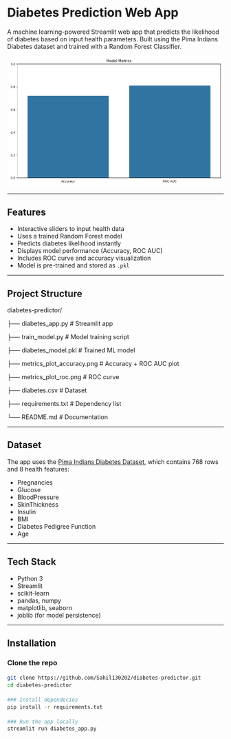 #  Diabetes Prediction Web App

A machine learning-powered Streamlit web app that predicts the likelihood of diabetes based on input health parameters. Built using the Pima Indians Diabetes dataset and trained with a Random Forest Classifier.

![Streamlit App Screenshot](metrics_plot_accuracy.png)

---

##  Features

-  Interactive sliders to input health data
-  Uses a trained Random Forest model
-  Predicts diabetes likelihood instantly
-  Displays model performance (Accuracy, ROC AUC)
-  Includes ROC curve and accuracy visualization
-  Model is pre-trained and stored as `.pkl`

---

##  Project Structure

diabetes-predictor/

├── diabetes_app.py              # Streamlit app

├── train_model.py               # Model training script

├── diabetes_model.pkl           # Trained ML model

├── metrics_plot_accuracy.png    # Accuracy + ROC AUC plot

├── metrics_plot_roc.png         # ROC curve

├── diabetes.csv                 # Dataset

├── requirements.txt             # Dependency list

└── README.md                    # Documentation



---

##  Dataset

The app uses the [Pima Indians Diabetes Dataset](https://www.kaggle.com/datasets/uciml/pima-indians-diabetes-database), which contains 768 rows and 8 health features:

- Pregnancies
- Glucose
- BloodPressure
- SkinThickness
- Insulin
- BMI
- Diabetes Pedigree Function
- Age

---

##  Tech Stack

- Python 3
- Streamlit
- scikit-learn
- pandas, numpy
- matplotlib, seaborn
- joblib (for model persistence)

---

##  Installation

### Clone the repo

```bash
git clone https://github.com/Sahil130202/diabetes-predictor.git
cd diabetes-predictor

### Install dependecies
pip install -r requirements.txt

### Run the app locally
streamlit run diabetes_app.py 

